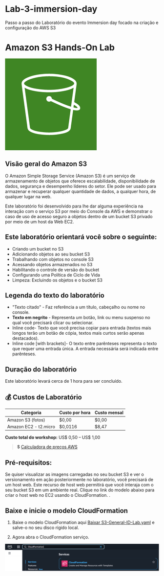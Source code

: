 # Lab-3-immersion-day
Passo a passo do Laboratório do evento Immersion day focado na criação e configuração do AWS S3

# Amazon S3 Hands-On Lab
<img src="assets/s3-icon.png">

## Visão geral do Amazon S3
O Amazon Simple Storage Service (Amazon S3) é um serviço de armazenamento de objetos que oferece escalabilidade, disponibilidade de dados, segurança e desempenho líderes do setor. Ele pode ser usado para armazenar e recuperar qualquer quantidade de dados, a qualquer hora, de qualquer lugar na web.

Este laboratório foi desenvolvido para lhe dar alguma experiência na interação com o serviço S3 por meio do Console da AWS e demonstrar o caso de uso de acesso seguro a objetos dentro de um bucket S3 privado por meio de um host da Web EC2.

## Este laboratório orientará você sobre o seguinte:
- Criando um bucket no S3
- Adicionando objetos ao seu bucket S3
- Trabalhando com objetos no console S3
- Acessando objetos armazenados no S3
- Habilitando o controle de versão do bucket
- Configurando uma Política de Ciclo de Vida
- Limpeza: Excluindo os objetos e o bucket S3

## Legenda do texto do laboratório
- "Texto citado" - Faz referência a um título, cabeçalho ou nome no console.
- **Texto em negrito** - Representa um botão, link ou menu suspenso no qual você precisará clicar ou selecionar.
- Inline code- Texto que você precisa copiar para entrada (textos mais longos terão um botão de cópia, textos mais curtos serão apenas destacados).
- Inline code [with brackets]- O texto entre parênteses representa o texto que requer uma entrada única. A entrada necessária será indicada entre parênteses.

## Duração do laboratório
Este laboratório levará cerca de 1 hora para ser concluído.

## 💰 Custos de Laboratório

| Categoria               | Custo por hora | Custo mensal |
|-------------------------|----------------|---------------|
| Amazon S3 (fotos)       | $0,00          | $0,00         |
| Amazon EC2 - t2.micro   | $0,0116        | $8,47         |

**Custo total do workshop:** US$ 0,50 – US$ 1,00
> 💲 [Calculadora de preços AWS](https://calculator.aws/#/)

## Pré-requisitos:
Se quiser visualizar as imagens carregadas no seu bucket S3 e ver o versionamento em ação posteriormente no laboratório, você precisará de um host web. Este recurso de host web permitirá que você interaja com o seu bucket S3 em um ambiente real. Clique no link do modelo abaixo para criar o host web no EC2 usando o CloudFormation. .

## Baixe e inicie o modelo CloudFormation

1. Baixe o modelo CloudFormation aqui [Baixar S3-General-ID-Lab.yaml](https://github.com/brunocco/Lab-3-immersion-day/raw/main/Yaml%20para%20baixar/S3-General-ID-Lab.Yaml) e salve-o no seu disco rígido local.

2. Agora abra o CloudFormation serviço.
<img src="assets/2-1.1-s3-lab-open-cf.png">


